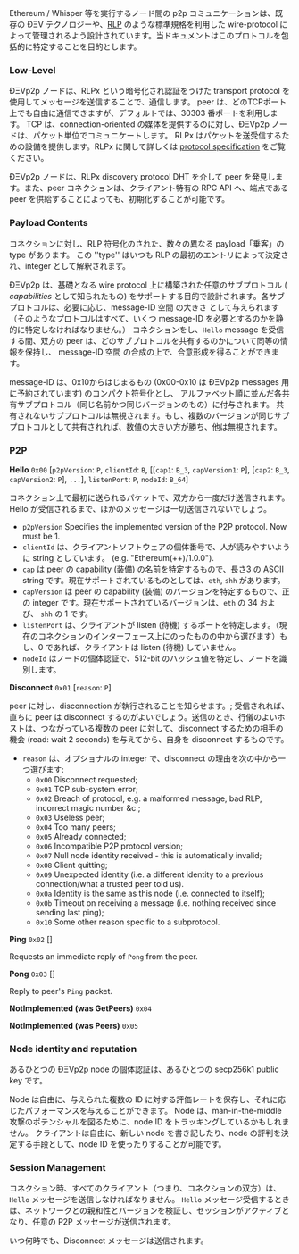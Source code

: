 Ethereum / Whisper 等を実行するノード間の p2p コミュニケーションは、既存の ÐΞV テクノロジーや、[RLP](https://github.com/ethereum/wiki/wiki/RLP) のような標準規格を利用した wire-protocol によって管理されるよう設計されています。当ドキュメントはこのプロトコルを包括的に特定することを目的とします。

### Low-Level

ÐΞVp2p ノードは、RLPx という暗号化され認証をうけた transport protocol を使用してメッセージを送信することで、通信します。
peer は、どのTCPポート上でも自由に通信できますが、デフォルトでは、30303 番ポートを利用します。
TCP は、connection-oriented の媒体を提供するのに対し、ÐΞVp2p ノードは、パケット単位でコミュニケートします。
RLPx はパケットを送受信するための設備を提供します。RLPx に関して詳しくは [protocol specification](https://github.com/ethereum/devp2p/tree/master/rlpx.md) をご覧ください。 

ÐΞVp2p ノードは、RLPx discovery protocol DHT を介して peer を発見します。また、peer コネクションは、クライアント特有の RPC API へ、端点である peer を供給することによっても、初期化することが可能です。

### Payload Contents

コネクションに対し、RLP 符号化のされた、数々の異なる payload「乗客」の type があります。
この ''type'' はいつも RLP の最初のエントリによって決定され、integer として解釈されます。

ÐΞVp2p は、基礎となる wire protocol 上に構築された任意のサブプロトコル ( _capabilities_ として知られたもの) をサポートする目的で設計されます。各サブプロトコルは、必要に応じ、message-ID 空間 の大きさ として与えられます（そのようなプロトコルはすべて、いくつ message-ID を必要とするのかを静的に特定しなければなりません。）
コネクションをし、`Hello` message を受信する間、双方の peer は、どのサブプロトコルを共有するのかについて同等の情報を保持し、
message-ID 空間 の合成の上で、合意形成を得ることができます。

message-ID は、0x10からはじまるもの (0x00-0x10 は ÐΞVp2p messages 用に予約されています) のコンパクト符号化とし、
アルファベット順に並んだ各共有サブプロトコル（同じ名前かつ同じバージョンのもの）に付与されます。
共有されないサブプロトコルは無視されます。もし、複数のバージョンが同じサブプロトコルとして共有されれば、数値の大きい方が勝ち、他は無視されます。


### P2P

**Hello**
`0x00` [`p2pVersion`: `P`, `clientId`: `B`, [[`cap1`: `B_3`, `capVersion1`: `P`], [`cap2`: `B_3`, `capVersion2`: `P`], `...`], `listenPort`: `P`, `nodeId`: `B_64`] 

コネクション上で最初に送られるパケットで、双方から一度だけ送信されます。Hello が受信されるまで、ほかのメッセージは一切送信されないでしょう。
* `p2pVersion` Specifies the implemented version of the P2P protocol. Now must be 1.
* `clientId` は、クライアントソフトウェアの個体番号で、人が読みやすいように string としています。 (e.g. "Ethereum(++)/1.0.0").
* `cap` は peer の capability (装備) の名前を特定するもので、長さ3 の ASCII string です。現在サポートされているものとしては、`eth`, `shh` があります。
* `capVersion` は peer の capability (装備) のバージョンを特定するもので、正の integer です。現在サポートされているバージョンは、`eth` の 34 および、 `shh` の 1 です。
* `listenPort` は、クライアントが listen (待機) するポートを特定します。（現在のコネクションのインターフェース上にのったものの中から選びます）もし、0 であれば、クライアントは listen (待機) していません。
* `nodeId` はノードの個体認証で、512-bit のハッシュ値を特定し、ノードを識別します。

**Disconnect**
`0x01` [`reason`: `P`] 

peer に対し、disconnection が執行されることを知らせます。; 受信されれば、直ちに peer は disconnect するのがよいでしょう。送信のとき、行儀のよいホストは、つながっている複数の peer に対して、disconnect するための相手の機会 (read: wait 2 seconds) を与えてから、自身を disconnect するものです。
* `reason` は、オプショナルの integer で、disconnect の理由を次の中から一つ選びます:
  * `0x00` Disconnect requested;
  * `0x01` TCP sub-system error;
  * `0x02` Breach of protocol, e.g. a malformed message, bad RLP, incorrect magic number &c.;
  * `0x03` Useless peer;
  * `0x04` Too many peers;
  * `0x05` Already connected;
  * `0x06` Incompatible P2P protocol version;
  * `0x07` Null node identity received - this is automatically invalid;
  * `0x08` Client quitting;
  * `0x09` Unexpected identity (i.e. a different identity to a previous connection/what a trusted peer told us).
  * `0x0a` Identity is the same as this node (i.e. connected to itself);
  * `0x0b` Timeout on receiving a message (i.e. nothing received since sending last ping);
  * `0x10` Some other reason specific to a subprotocol.

**Ping**
`0x02` [] 

Requests an immediate reply of `Pong` from the peer.

**Pong**
`0x03` [] 

Reply to peer's `Ping` packet.

**NotImplemented (was GetPeers)**
`0x04`

**NotImplemented (was Peers)**
`0x05`

### Node identity and reputation

あるひとつの ÐΞVp2p node の個体認証は、あるひとつの secp256k1 public key です。　

Node は自由に、与えられた複数の ID に対する評価レートを保存し、それに応じたパフォーマンスを与えることができます。
Node は、man-in-the-middle 攻撃のポテンシャルを図るために、node ID をトラッキングしているかもしれません。
クライアントは自由に、新しい node を書き記したり、node の評判を決定する手段として、node ID を使ったりすることが可能です。

### Session Management

コネクション時、すべてのクライアント（つまり、コネクションの双方）は、`Hello` メッセージを送信しなければなりません。
`Hello` メッセージ受信するときは、ネットワークとの親和性とバージョンを検証し、セッションがアクティブとなり、任意の P2P メッセージが送信されます。

いつ何時でも、Disconnect メッセージは送信されます。
